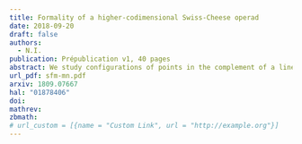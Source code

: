 ```yaml
---
title: Formality of a higher-codimensional Swiss-Cheese operad
date: 2018-09-20
draft: false
authors:
  - N.I.
publication: Prépublication v1, 40 pages
abstract: We study configurations of points in the complement of a linear subspace inside a Euclidean space, $\\mathbb{R}^{n} \\setminus \\mathbb{R}^{m}$ with $n - m \\ge 2$. We define a higher-codimensional Swiss-Cheese operad $\\mathsf{VSC}\_{mn}$ associated to such configurations, a variant of the classical Swiss-Cheese operad. The operad $\\mathsf{VSC}\_{mn}$ is weakly equivalent to the operad of locally constant factorization algebras on the stratified space $\\{\\mathbb{R}^{m} \\subset \\mathbb{R}^{n}\\}$. We prove that this operad is formal over $\\mathbb{R}$.
url_pdf: sfm-mn.pdf
arxiv: 1809.07667
hal: "01878406"
doi:
mathrev:
zbmath:
# url_custom = [{name = "Custom Link", url = "http://example.org"}]
---
```

